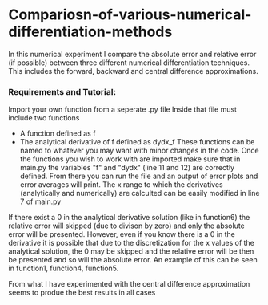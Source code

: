 # Compariosn-of-various-numerical-differentiation-methods

In this numerical experiment I compare the absolute error and relative error (if possible) between three different numerical differentiation techniques. This includes the forward, backward and central difference approximations. 

### Requirements and Tutorial:
Import your own function from a seperate .py file
Inside that file must include two functions
* A function defined as f 
* The analytical derivative of f defined as dydx_f
These functions can be named to whatever you may want with minor changes in the code. Once the functions you wish to work with are imported make sure that in main.py the variables "f" and "dydx" (line 11 and 12) are correctly defined. From there you can run the file and an output of error plots and error averages will print. The x range to which the derivatives (analytically and numerically) are calculted can be easily modified in line 7 of main.py

If there exist a $0$ in the analytical derivative solution (like in function6) the relative error will skipped (due to divison by zero) and only the absolute
error will be presented. However, even if you know there is a $0$ in the derivative it is possible that due to the discretization for the x values of the analytical solution, the $0$ may be skipped and the relative error will be then be presented and so will the absolute error. An example of this can be seen in function1, function4, function5.

From what I have experimented with the central difference approximation seems to produe the best results in all cases
